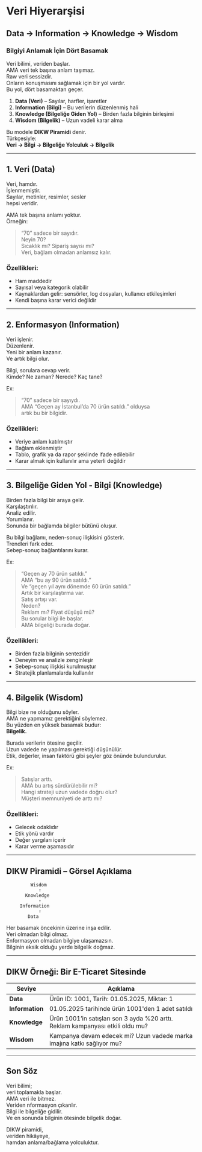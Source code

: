 # Veri Hiyerarşisi  
## Data → Information → Knowledge → Wisdom

### Bilgiyi Anlamak İçin Dört Basamak

Veri bilimi, veriden başlar.  
AMA veri tek başına anlam taşımaz.  
Raw veri sessizdir.  
Onların konuşmasını sağlamak için bir yol vardır.  
Bu yol, dört basamaktan geçer.

1. **Data (Veri)** – Sayılar, harfler, işaretler  
2. **Information (Bilgi)** – Bu verilerin düzenlenmiş hali  
3. **Knowledge (Bilgeliğe Giden Yol)** – Birden fazla bilginin birleşimi  
4. **Wisdom (Bilgelik)** – Uzun vadeli karar alma  

Bu modele **DIKW Piramidi** denir.  
Türkçesiyle:  
**Veri → Bilgi → Bilgeliğe Yolculuk → Bilgelik**

---

## 1. Veri (Data)

Veri, hamdır.  
İşlenmemiştir.  
Sayılar, metinler, resimler, sesler  
hepsi veridir.

AMA tek başına anlamı yoktur.  
Örneğin:  
> “70” sadece bir sayıdır.  
Neyin 70?  
Sıcaklık mı? Sipariş sayısı mı?  
Veri, bağlam olmadan anlamsız kalır.

### Özellikleri:
- Ham maddedir  
- Sayısal veya kategorik olabilir  
- Kaynaklardan gelir: sensörler, log dosyaları, kullanıcı etkileşimleri  
- Kendi başına karar verici değildir  

---

## 2. Enformasyon (Information)

Veri işlenir.  
Düzenlenir.  
Yeni bir anlam kazanır.  
Ve artık bilgi olur.

Bilgi, sorulara cevap verir.  
Kimde? Ne zaman? Nerede? Kaç tane?

Ex:  
> “70” sadece bir sayıydı.  
AMA “Geçen ay İstanbul’da 70 ürün satıldı.” olduysa  
artık bu bir bilgidir.

### Özellikleri:
- Veriye anlam katılmıştır  
- Bağlam eklenmiştir  
- Tablo, grafik ya da rapor şeklinde ifade edilebilir  
- Karar almak için kullanılır ama yeterli değildir  

---

## 3. Bilgeliğe Giden Yol - Bilgi (Knowledge)

Birden fazla bilgi bir araya gelir.  
Karşılaştırılır.  
Analiz edilir.  
Yorumlanır.  
Sonunda bir bağlamda bilgiler bütünü oluşur.

Bu bilgi bağlamı, neden-sonuç ilişkisini gösterir.  
Trendleri fark eder.  
Sebep-sonuç bağlantılarını kurar.

Ex:  
> “Geçen ay 70 ürün satıldı.”  
AMA “bu ay 90 ürün satıldı.”  
Ve “geçen yıl aynı dönemde 60 ürün satıldı.”  
Artık bir karşılaştırma var.  
Satış artışı var.  
Neden?  
Reklam mı? Fiyat düşüşü mü?  
Bu sorular bilgi ile başlar.  
AMA bilgeliği burada doğar.

### Özellikleri:
- Birden fazla bilginin sentezidir  
- Deneyim ve analizle zenginleşir  
- Sebep-sonuç ilişkisi kurulmuştur  
- Stratejik planlamalarda kullanılır  

---

## 4. Bilgelik (Wisdom)

Bilgi bize ne olduğunu söyler.  
AMA ne yapmamız gerektiğini söylemez.  
Bu yüzden en yüksek basamak budur:  
**Bilgelik.**

Burada verilerin ötesine geçilir.  
Uzun vadede ne yapılması gerektiği düşünülür.  
Etik, değerler, insan faktörü gibi şeyler göz önünde bulundurulur.

Ex:  
> Satışlar arttı.  
AMA bu artış sürdürülebilir mi?  
Hangi strateji uzun vadede doğru olur?  
Müşteri memnuniyeti de arttı mı?

### Özellikleri:
- Gelecek odaklıdır  
- Etik yönü vardır  
- Değer yargıları içerir  
- Karar verme aşamasıdır  

---

## DIKW Piramidi – Görsel Açıklama

```
         Wisdom
            ↑
       Knowledge
            ↑
     Information
            ↑
        Data
```

Her basamak öncekinin üzerine inşa edilir.  
Veri olmadan bilgi olmaz.  
Enformasyon olmadan bilgiye ulaşamazsın.  
Bilginin eksik olduğu yerde bilgelik doğmaz.

---

## DIKW Örneği: Bir E-Ticaret Sitesinde

| Seviye | Açıklama |
|--------|-----------|
| **Data** | Ürün ID: 1001, Tarih: 01.05.2025, Miktar: 1 |
| **Information** | 01.05.2025 tarihinde ürün 1001'den 1 adet satıldı |
| **Knowledge** | Ürün 1001’in satışları son 3 ayda %20 arttı. Reklam kampanyası etkili oldu mu? |
| **Wisdom** | Kampanya devam edecek mi? Uzun vadede marka imajına katkı sağlıyor mu? |

---

## Son Söz

Veri bilimi;  
veri toplamakla başlar.  
AMA veri ile bitmez.  
Veriden nformasyon çıkarılır.  
Bilgi ile bilgeliğe gidilir.  
Ve en sonunda bilginin ötesinde bilgelik doğar.

DIKW piramidi,  
veriden hikâyeye,  
hamdan anlama/bağlama yolculuktur.


